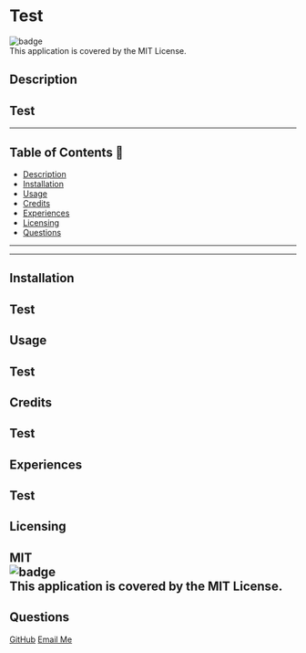 # Test

![badge](https://img.shields.io/badge/license-MIT-blueviolet) 
  <br />
  This application is covered by the MIT License.
 ## Description
 Test
 ------------------
 ------------------
 
 ## Table of Contents 🔎
   - [Description](#description)
   - [Installation](#installation)
   - [Usage](#usage)
   - [Credits](#credits)
   - [Experiences](#experiences)
   - [Licensing](#licensing)
   - [Questions](#questions)
 
 ------------------
 ------------------
 ## Installation
 Test
 ------------------
 ## Usage
 Test
 ------------------
 
 ## Credits
 Test
 ------------------
 ## Experiences
 Test
 ------------------
 ## Licensing
 MIT
 <br>
  ![badge](https://img.shields.io/badge/license-MIT-blueviolet) 
  <br />
  This application is covered by the MIT License.
 ------------------
 ## Questions
 [GitHub](https://github.com/vpham26)
 [Email Me](mailto:vulong.pham26@gmail.com)

